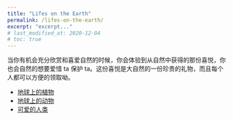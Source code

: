```yaml
---
title: "Lifes on the Earth"
permalink: /lifes-on-the-earth/
excerpt: "excerpt..."
# last_modified_at: 2020-12-04
# toc: true
---
```


当你有机会充分欣赏和喜爱自然的时候，你会体验到从自然中获得的那份喜悦，你也会自然的想要爱惜 ta 保护 ta。这份喜悦是大自然的一份珍贵的礼物，而且每个人都可以方便的领取呦。

- [地球上的植物](/plants/)
- [地球上的动物](/animals/)
- [可爱的人类](/humans/)
